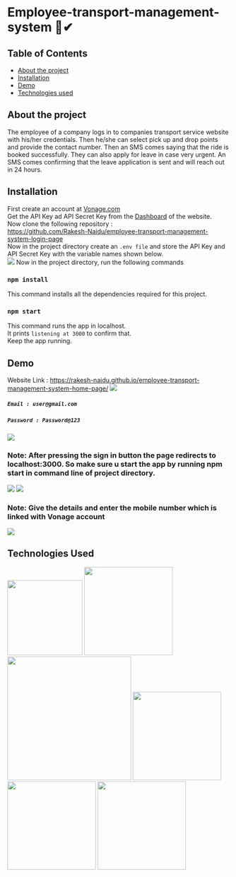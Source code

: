 # Employee-transport-management-system 🚗✔

## Table of Contents
  * [About the project](#about-the-project)
  * [Installation](#installation)
  * [Demo](#demo)
  * [Technologies used](#technologies-used)

## About the project
The employee of a company logs in to companies transport service website with his/her credentials. Then he/she can select pick up and drop points and provide the contact number. Then an SMS comes saying that the ride is booked successfully. They can also apply for leave in case very urgent. An SMS comes confirming that the leave application is sent and will reach out in 24 hours.

## Installation
First create an account at [Vonage.com](https://dashboard.nexmo.com/sign-up) \
Get the API Key ad API Secret Key from the [Dashboard](https://dashboard.nexmo.com/) of the website.\
Now clone the following repository :\
https://github.com/Rakesh-Naidu/employee-transport-management-system-login-page \
Now in the project directory create an ``.env file`` and store the API Key and API Secret Key with the variable names shown below. \
![](https://user-images.githubusercontent.com/44801151/116256735-15a28100-a791-11eb-87cb-d1a272e32487.png)
Now in the project directory, run the following commands
### ```npm install```
This command installs all the dependencies required for this project.
### ```npm start```
This command runs the app in localhost. \
It prints ``listening at 3000`` to confirm that.\
Keep the app running.

## Demo
Website Link : https://rakesh-naidu.github.io/employee-transport-management-system-home-page/
![](https://user-images.githubusercontent.com/44801151/116257616-d0cb1a00-a791-11eb-8a75-12ccf0c87be3.png)
##### ```Email : user@gmail.com``` 
##### ```Password : Password@123```
![](https://user-images.githubusercontent.com/44801151/116257632-d32d7400-a791-11eb-9795-65c28b1774e5.png)
### Note: After pressing the sign in button the page redirects to localhost:3000. So make sure u start the app by running npm start in command line of project directory.
![](https://user-images.githubusercontent.com/44801151/116286595-07625e00-a7ad-11eb-874c-5eea6398f4ed.png)
![](https://user-images.githubusercontent.com/44801151/116286837-51e3da80-a7ad-11eb-9baa-4066689564f8.png)
### Note: Give the details and enter the mobile number which is linked with Vonage account
![](https://user-images.githubusercontent.com/44801151/116288527-3b3e8300-a7af-11eb-97a5-501e7c6e16f1.jpg)

## Technologies Used

[<img target="_blank" src="https://img.flaticon.com/icons/png/512/174/174854.png?size=1200x630f&pad=10,10,10,10&ext=png&bg=FFFFFFFF" width=170>](https://developer.mozilla.org/en-US/docs/Web/HTML) [<img target="_blank" src="https://img.flaticon.com/icons/png/512/1348/1348052.png?size=1200x630f&pad=10,10,10,10&ext=png&bg=FFFFFFFF" width=200>](https://getbootstrap.com/) \
[<img target="_blank" src="https://img.flaticon.com/icons/png/512/732/732190.png?size=1200x630f&pad=10,10,10,10&ext=png&bg=FFFFFFFF" width=280>](https://developer.mozilla.org/en-US/docs/Web/CSS) [<img target="_blank" src="https://img.flaticon.com/icons/png/512/919/919825.png?size=1200x630f&pad=10,10,10,10&ext=png&bg=FFFFFFFF" width=200>](https://nodejs.org/en/) \
[<img target="_blank" src="https://image.flaticon.com/icons/png/512/919/919828.png" width=200>](https://www.w3schools.com/js/DEFAULT.asp) 
[<img target="_blank" src="https://mms.businesswire.com/media/20201119005128/en/820880/23/Vonage_16x9_Logo_%281%29.jpg" width=200>](https://www.vonage.com/) 

